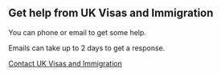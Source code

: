 ## Get help from UK Visas and Immigration 

You can phone or email to get some help.

Emails can take up to 2 days to get a response.

[Contact UK Visas and Immigration](https://www.gov.uk/contact-ukvi-inside-outside-uk)

